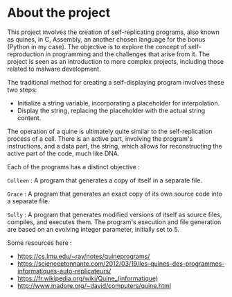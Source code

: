 # About the project

This project involves the creation of self-replicating programs, also known as quines, in C, Assembly, an another chosen language for the bonus (Python in my case).
The objective is to explore the concept of self-reproduction in programming and the challenges that arise from it.
The project is seen as an introduction to more complex projects, including those related to malware development.

The traditional method for creating a self-displaying program involves these two steps:

- Initialize a string variable, incorporating a placeholder for interpolation.
- Display the string, replacing the placeholder with the actual string content.

The operation of a quine is ultimately quite similar to the self-replication process of a cell.
There is an active part, involving the program's instructions, and a data part, the string, which allows for reconstructing the active part of the code, much like DNA.

Each of the programs has a distinct objective :

`Colleen` : A program that generates a copy of itself in a separate file.

`Grace` : A program that generates an exact copy of its own source code into a separate file.

`Sully` : A program that generates modified versions of itself as source files, compiles, and executes them.
The program's execution and file generation are based on an evolving integer parameter, initially set to 5.

Some resources here : 

- https://cs.lmu.edu/~ray/notes/quineprograms/
- https://scienceetonnante.com/2012/03/19/les-quines-des-programmes-informatiques-auto-replicateurs/
- https://fr.wikipedia.org/wiki/Quine_(informatique)
- http://www.madore.org/~david/computers/quine.html
